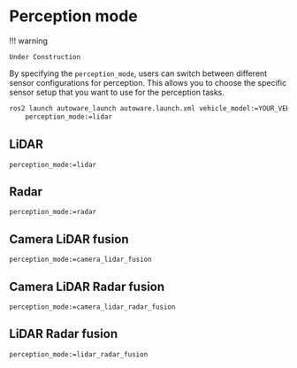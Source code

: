 # Perception mode

!!! warning

    Under Construction

By specifying the `perception_mode`, users can switch between different sensor configurations for perception.
This allows you to choose the specific sensor setup that you want to use for the perception tasks.

```bash
ros2 launch autoware_launch autoware.launch.xml vehicle_model:=YOUR_VEHICLE sensor_kit:=YOUR_SENSOR_KIT map_path:=/PATH/TO/YOUR/MAP \
    perception_mode:=lidar
```

## LiDAR

`perception_mode:=lidar`

## Radar

`perception_mode:=radar`

## Camera LiDAR fusion

`perception_mode:=camera_lidar_fusion`

## Camera LiDAR Radar fusion

`perception_mode:=camera_lidar_radar_fusion`

## LiDAR Radar fusion

`perception_mode:=lidar_radar_fusion`

